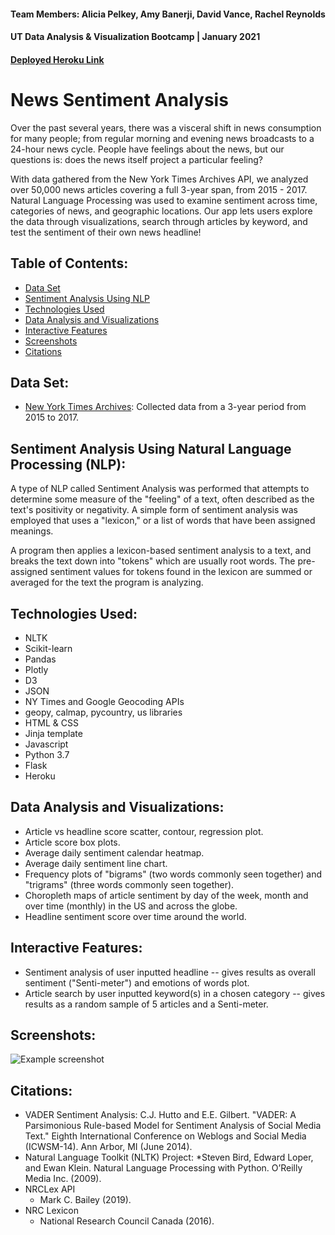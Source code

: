 #### Team Members: Alicia Pelkey, Amy Banerji, David Vance, Rachel Reynolds

#### UT Data Analysis & Visualization Bootcamp | January 2021

#### [Deployed Heroku Link](https://project3-news-app.herokuapp.com/)

# News Sentiment Analysis

Over the past several years, there was a visceral shift in news consumption for many people; from regular morning and evening news broadcasts to a 24-hour news cycle. People have feelings about the news, but our questions is: does the news itself project a particular feeling?

With data gathered from the New York Times Archives API, we analyzed over 50,000 news articles covering a full 3-year span, from 2015 - 2017. Natural Language Processing was used to examine sentiment across time, categories of news, and geographic locations. Our app lets users explore the data through visualizations, search through articles by keyword, and test the sentiment of their own news headline!

## Table of Contents:
* [Data Set](#data-set)
* [Sentiment Analysis Using NLP](#sentiment-analysis)
* [Technologies Used](#technologies-used)
* [Data Analysis and Visualizations](#data-analysis-visualizations)
* [Interactive Features](#interactive)
* [Screenshots](#screenshots)
* [Citations](#citations)

## Data Set:
* [New York Times Archives](https://developer.nytimes.com/docs/articlesearch-product/1/overview): 
Collected data from a 3-year period from 2015 to 2017.

## Sentiment Analysis Using Natural Language Processing (NLP):
A type of NLP called Sentiment Analysis was performed that attempts to determine some measure of the "feeling" of a text, often described as the text's positivity or negativity. A simple form of sentiment analysis was employed that uses a "lexicon," or a list of words that have been assigned meanings. 

A program then applies a lexicon-based sentiment analysis to a text, and breaks the text down into "tokens" which are usually root words. The pre-assigned sentiment values for tokens found in the lexicon are summed or averaged for the text the program is analyzing.

## Technologies Used:
* NLTK
* Scikit-learn
* Pandas
* Plotly
* D3
* JSON
* NY Times and Google Geocoding APIs
* geopy, calmap, pycountry, us libraries
* HTML & CSS
* Jinja template
* Javascript
* Python 3.7
* Flask
* Heroku

## Data Analysis and Visualizations:
* Article vs headline score scatter, contour, regression plot.
* Article score box plots.
* Average daily sentiment calendar heatmap.
* Average daily sentiment line chart.
* Frequency plots of "bigrams" (two words commonly seen together) and "trigrams" (three words commonly seen together).
* Choropleth maps of article sentiment by day of the week, month and over time (monthly) in the US and across the globe.
* Headline sentiment score over time around the world.

## Interactive Features:
* Sentiment analysis of user inputted headline -- gives results as overall sentiment ("Senti-meter") and emotions of words plot.
* Article search by user inputted keyword(s) in a chosen category -- gives results as a random sample of 5 articles and a Senti-meter.

## Screenshots:
![Example screenshot](./img/screenshot.png)

## Citations:
* VADER Sentiment Analysis: 
C.J. Hutto and E.E. Gilbert. "VADER: A Parsimonious Rule-based Model for Sentiment Analysis of Social Media Text." Eighth International Conference on Weblogs and Social Media (ICWSM-14). Ann Arbor, MI (June 2014).
* Natural Language Toolkit (NLTK) Project:
    *Steven Bird, Edward Loper, and Ewan Klein. Natural Language Processing with Python. O’Reilly Media Inc. (2009).
* NRCLex API
    * Mark C. Bailey (2019).
* NRC Lexicon
    * National Research Council Canada (2016).

